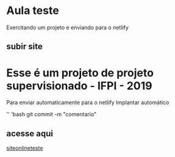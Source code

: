 # Aula teste
Exercitando um projeto e enviando para o netlify
## subir site

# Esse é um projeto de projeto supervisionado - IFPI - 2019

Para enviar automaticamente para o netlify
Implantar automático

'' 'bash git commit -m "comentario"
## acesse aqui

[siteonlineteste](https://siteonline.netlify.com)